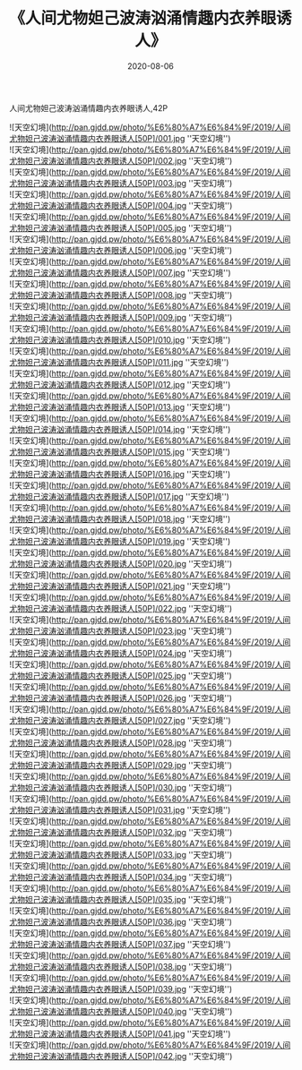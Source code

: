 ﻿---
layout: post
title:  《人间尤物妲己波涛汹涌情趣内衣养眼诱人》
date:   2020-08-06
img: http://pan.gjdd.pw/photo/%E6%80%A7%E6%84%9F/2019/人间尤物妲己波涛汹涌情趣内衣养眼诱人[50P]/000.jpg
categories: [美女, 性感, 泳衣]
---

人间尤物妲己波涛汹涌情趣内衣养眼诱人,42P

![天空幻境](http://pan.gjdd.pw/photo/%E6%80%A7%E6%84%9F/2019/人间尤物妲己波涛汹涌情趣内衣养眼诱人[50P]/001.jpg ''天空幻境'') <br>
![天空幻境](http://pan.gjdd.pw/photo/%E6%80%A7%E6%84%9F/2019/人间尤物妲己波涛汹涌情趣内衣养眼诱人[50P]/002.jpg ''天空幻境'') <br>
![天空幻境](http://pan.gjdd.pw/photo/%E6%80%A7%E6%84%9F/2019/人间尤物妲己波涛汹涌情趣内衣养眼诱人[50P]/003.jpg ''天空幻境'') <br>
![天空幻境](http://pan.gjdd.pw/photo/%E6%80%A7%E6%84%9F/2019/人间尤物妲己波涛汹涌情趣内衣养眼诱人[50P]/004.jpg ''天空幻境'') <br>
![天空幻境](http://pan.gjdd.pw/photo/%E6%80%A7%E6%84%9F/2019/人间尤物妲己波涛汹涌情趣内衣养眼诱人[50P]/005.jpg ''天空幻境'') <br>
![天空幻境](http://pan.gjdd.pw/photo/%E6%80%A7%E6%84%9F/2019/人间尤物妲己波涛汹涌情趣内衣养眼诱人[50P]/006.jpg ''天空幻境'') <br>
![天空幻境](http://pan.gjdd.pw/photo/%E6%80%A7%E6%84%9F/2019/人间尤物妲己波涛汹涌情趣内衣养眼诱人[50P]/007.jpg ''天空幻境'') <br>
![天空幻境](http://pan.gjdd.pw/photo/%E6%80%A7%E6%84%9F/2019/人间尤物妲己波涛汹涌情趣内衣养眼诱人[50P]/008.jpg ''天空幻境'') <br>
![天空幻境](http://pan.gjdd.pw/photo/%E6%80%A7%E6%84%9F/2019/人间尤物妲己波涛汹涌情趣内衣养眼诱人[50P]/009.jpg ''天空幻境'') <br>
![天空幻境](http://pan.gjdd.pw/photo/%E6%80%A7%E6%84%9F/2019/人间尤物妲己波涛汹涌情趣内衣养眼诱人[50P]/010.jpg ''天空幻境'') <br>
![天空幻境](http://pan.gjdd.pw/photo/%E6%80%A7%E6%84%9F/2019/人间尤物妲己波涛汹涌情趣内衣养眼诱人[50P]/011.jpg ''天空幻境'') <br>
![天空幻境](http://pan.gjdd.pw/photo/%E6%80%A7%E6%84%9F/2019/人间尤物妲己波涛汹涌情趣内衣养眼诱人[50P]/012.jpg ''天空幻境'') <br>
![天空幻境](http://pan.gjdd.pw/photo/%E6%80%A7%E6%84%9F/2019/人间尤物妲己波涛汹涌情趣内衣养眼诱人[50P]/013.jpg ''天空幻境'') <br>
![天空幻境](http://pan.gjdd.pw/photo/%E6%80%A7%E6%84%9F/2019/人间尤物妲己波涛汹涌情趣内衣养眼诱人[50P]/014.jpg ''天空幻境'') <br>
![天空幻境](http://pan.gjdd.pw/photo/%E6%80%A7%E6%84%9F/2019/人间尤物妲己波涛汹涌情趣内衣养眼诱人[50P]/015.jpg ''天空幻境'') <br>
![天空幻境](http://pan.gjdd.pw/photo/%E6%80%A7%E6%84%9F/2019/人间尤物妲己波涛汹涌情趣内衣养眼诱人[50P]/016.jpg ''天空幻境'') <br>
![天空幻境](http://pan.gjdd.pw/photo/%E6%80%A7%E6%84%9F/2019/人间尤物妲己波涛汹涌情趣内衣养眼诱人[50P]/017.jpg ''天空幻境'') <br>
![天空幻境](http://pan.gjdd.pw/photo/%E6%80%A7%E6%84%9F/2019/人间尤物妲己波涛汹涌情趣内衣养眼诱人[50P]/018.jpg ''天空幻境'') <br>
![天空幻境](http://pan.gjdd.pw/photo/%E6%80%A7%E6%84%9F/2019/人间尤物妲己波涛汹涌情趣内衣养眼诱人[50P]/019.jpg ''天空幻境'') <br>
![天空幻境](http://pan.gjdd.pw/photo/%E6%80%A7%E6%84%9F/2019/人间尤物妲己波涛汹涌情趣内衣养眼诱人[50P]/020.jpg ''天空幻境'') <br>
![天空幻境](http://pan.gjdd.pw/photo/%E6%80%A7%E6%84%9F/2019/人间尤物妲己波涛汹涌情趣内衣养眼诱人[50P]/021.jpg ''天空幻境'') <br>
![天空幻境](http://pan.gjdd.pw/photo/%E6%80%A7%E6%84%9F/2019/人间尤物妲己波涛汹涌情趣内衣养眼诱人[50P]/022.jpg ''天空幻境'') <br>
![天空幻境](http://pan.gjdd.pw/photo/%E6%80%A7%E6%84%9F/2019/人间尤物妲己波涛汹涌情趣内衣养眼诱人[50P]/023.jpg ''天空幻境'') <br>
![天空幻境](http://pan.gjdd.pw/photo/%E6%80%A7%E6%84%9F/2019/人间尤物妲己波涛汹涌情趣内衣养眼诱人[50P]/024.jpg ''天空幻境'') <br>
![天空幻境](http://pan.gjdd.pw/photo/%E6%80%A7%E6%84%9F/2019/人间尤物妲己波涛汹涌情趣内衣养眼诱人[50P]/025.jpg ''天空幻境'') <br>
![天空幻境](http://pan.gjdd.pw/photo/%E6%80%A7%E6%84%9F/2019/人间尤物妲己波涛汹涌情趣内衣养眼诱人[50P]/026.jpg ''天空幻境'') <br>
![天空幻境](http://pan.gjdd.pw/photo/%E6%80%A7%E6%84%9F/2019/人间尤物妲己波涛汹涌情趣内衣养眼诱人[50P]/027.jpg ''天空幻境'') <br>
![天空幻境](http://pan.gjdd.pw/photo/%E6%80%A7%E6%84%9F/2019/人间尤物妲己波涛汹涌情趣内衣养眼诱人[50P]/028.jpg ''天空幻境'') <br>
![天空幻境](http://pan.gjdd.pw/photo/%E6%80%A7%E6%84%9F/2019/人间尤物妲己波涛汹涌情趣内衣养眼诱人[50P]/029.jpg ''天空幻境'') <br>
![天空幻境](http://pan.gjdd.pw/photo/%E6%80%A7%E6%84%9F/2019/人间尤物妲己波涛汹涌情趣内衣养眼诱人[50P]/030.jpg ''天空幻境'') <br>
![天空幻境](http://pan.gjdd.pw/photo/%E6%80%A7%E6%84%9F/2019/人间尤物妲己波涛汹涌情趣内衣养眼诱人[50P]/031.jpg ''天空幻境'') <br>
![天空幻境](http://pan.gjdd.pw/photo/%E6%80%A7%E6%84%9F/2019/人间尤物妲己波涛汹涌情趣内衣养眼诱人[50P]/032.jpg ''天空幻境'') <br>
![天空幻境](http://pan.gjdd.pw/photo/%E6%80%A7%E6%84%9F/2019/人间尤物妲己波涛汹涌情趣内衣养眼诱人[50P]/033.jpg ''天空幻境'') <br>
![天空幻境](http://pan.gjdd.pw/photo/%E6%80%A7%E6%84%9F/2019/人间尤物妲己波涛汹涌情趣内衣养眼诱人[50P]/034.jpg ''天空幻境'') <br>
![天空幻境](http://pan.gjdd.pw/photo/%E6%80%A7%E6%84%9F/2019/人间尤物妲己波涛汹涌情趣内衣养眼诱人[50P]/035.jpg ''天空幻境'') <br>
![天空幻境](http://pan.gjdd.pw/photo/%E6%80%A7%E6%84%9F/2019/人间尤物妲己波涛汹涌情趣内衣养眼诱人[50P]/036.jpg ''天空幻境'') <br>
![天空幻境](http://pan.gjdd.pw/photo/%E6%80%A7%E6%84%9F/2019/人间尤物妲己波涛汹涌情趣内衣养眼诱人[50P]/037.jpg ''天空幻境'') <br>
![天空幻境](http://pan.gjdd.pw/photo/%E6%80%A7%E6%84%9F/2019/人间尤物妲己波涛汹涌情趣内衣养眼诱人[50P]/038.jpg ''天空幻境'') <br>
![天空幻境](http://pan.gjdd.pw/photo/%E6%80%A7%E6%84%9F/2019/人间尤物妲己波涛汹涌情趣内衣养眼诱人[50P]/039.jpg ''天空幻境'') <br>
![天空幻境](http://pan.gjdd.pw/photo/%E6%80%A7%E6%84%9F/2019/人间尤物妲己波涛汹涌情趣内衣养眼诱人[50P]/040.jpg ''天空幻境'') <br>
![天空幻境](http://pan.gjdd.pw/photo/%E6%80%A7%E6%84%9F/2019/人间尤物妲己波涛汹涌情趣内衣养眼诱人[50P]/041.jpg ''天空幻境'') <br>
![天空幻境](http://pan.gjdd.pw/photo/%E6%80%A7%E6%84%9F/2019/人间尤物妲己波涛汹涌情趣内衣养眼诱人[50P]/042.jpg ''天空幻境'') <br>
